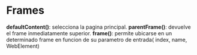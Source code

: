 Frames
========================

**defaultContent()**: selecciona la pagina principal.
**parentFrame()**: devuelve el frame inmediatamente superior.
**frame()**: permite ubicarse en un determinado frame en funcion de su parametro de entrada( index, name, WebElement)
